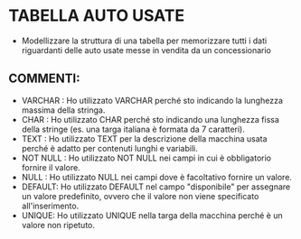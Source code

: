 # TABELLA AUTO USATE

- Modellizzare la struttura di una tabella per memorizzare tutti i dati riguardanti delle auto usate messe in vendita da un concessionario

## COMMENTI:

- VARCHAR : Ho utilizzato VARCHAR perché sto indicando la lunghezza massima della stringa.
- CHAR : Ho utilizzato CHAR perché sto indicando una lunghezza fissa della stringe (es. una targa italiana è formata da 7 caratteri).
- TEXT : Ho utilizzato TEXT per la descrizione della macchina usata perché è adatto per contenuti lunghi e variabili.
- NOT NULL : Ho utilizzato NOT NULL nei campi in cui è obbligatorio fornire il valore.
- NULL : Ho utilizzato NULL nei campi dove è facoltativo fornire un valore.
- DEFAULT: Ho utilizzato DEFAULT nel campo "disponibile" per assegnare un valore predefinito, ovvero che il valore non viene specificato all'inserimento.
- UNIQUE: Ho utilizzato UNIQUE nella targa della macchina perché è un valore non ripetuto.
